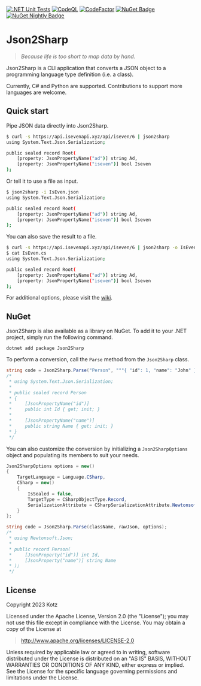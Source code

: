 [![.NET Unit Tests][.NET-Badge]][.NET-Url]
[![CodeQL][CodeQL-Badge]][CodeQL-Url]
[![CodeFactor][CodeFactor-Badge]][CodeFactor-Url]
[![NuGet Badge][Nuget-Badge]][Nuget-Url]
[![NuGet Nightly Badge][Nuget-Nightly-Badge]][Nuget-Url]

# Json2Sharp

> *Because life is too short to map data by hand.*

Json2Sharp is a CLI application that converts a JSON object to a programming language type definition (i.e. a class).

Currently, C# and Python are supported. Contributions to support more languages are welcome.

## Quick start

Pipe JSON data directly into Json2Sharp.

```bash
$ curl -s https://api.isevenapi.xyz/api/iseven/6 | json2sharp
using System.Text.Json.Serialization;

public sealed record Root(
    [property: JsonPropertyName("ad")] string Ad,
    [property: JsonPropertyName("iseven")] bool Iseven
);
```

Or tell it to use a file as input.

```bash
$ json2sharp -i IsEven.json
using System.Text.Json.Serialization;

public sealed record Root(
    [property: JsonPropertyName("ad")] string Ad,
    [property: JsonPropertyName("iseven")] bool Iseven
);
```

You can also save the result to a file.

```bash
$ curl -s https://api.isevenapi.xyz/api/iseven/6 | json2sharp -o IsEven.cs
$ cat IsEven.cs
using System.Text.Json.Serialization;

public sealed record Root(
    [property: JsonPropertyName("ad")] string Ad,
    [property: JsonPropertyName("iseven")] bool Iseven
);
```

For additional options, please visit the [wiki][GithubWiki].

## NuGet

Json2Sharp is also available as a library on NuGet. To add it to your .NET project, simply run the following command.

```
dotnet add package Json2Sharp
```

To perform a conversion, call the `Parse` method from the `Json2Sharp` class.

```cs
string code = Json2Sharp.Parse("Person", """{ "id": 1, "name": "John" }""");
/*
 * using System.Text.Json.Serialization;
 *
 * public sealed record Person
 * {
 *     [JsonPropertyName("id")]
 *     public int Id { get; init; }
 * 
 *     [JsonPropertyName("name")]
 *     public string Name { get; init; }
 * }
 */
```

You can also customize the conversion by initializing a `Json2SharpOptions` object and populating its members to suit your needs.

```cs
Json2SharpOptions options = new()
{
    TargetLanguage = Language.CSharp,
    CSharp = new()
    {
        IsSealed = false,
        TargetType = CSharpObjectType.Record,
        SerializationAttribute = CSharpSerializationAttribute.NewtonsoftJson
    }
};

string code = Json2Sharp.Parse(className, rawJson, options);
/*
 * using Newtonsoft.Json;
 *
 * public record Person(
 *     [JsonProperty("id")] int Id,
 *     [JsonProperty("name")] string Name
 * );
 */
```

## License

Copyright 2023 Kotz

Licensed under the Apache License, Version 2.0 (the "License");
you may not use this file except in compliance with the License.
You may obtain a copy of the License at

> http://www.apache.org/licenses/LICENSE-2.0

Unless required by applicable law or agreed to in writing, software
distributed under the License is distributed on an "AS IS" BASIS,
WITHOUT WARRANTIES OR CONDITIONS OF ANY KIND, either express or implied.
See the License for the specific language governing permissions and
limitations under the License.

[GithubWiki]: ../../wiki
[CodeFactor-Url]: https://www.codefactor.io/repository/github/kaoticz/json2sharp/overview/main
[CodeFactor-Badge]: https://www.codefactor.io/repository/github/kaoticz/json2sharp/badge/main
[.NET-Url]: ../../actions/workflows/dotnet.yml
[.NET-Badge]: ../../actions/workflows/dotnet.yml/badge.svg
[CodeQL-Url]: ../../actions/workflows/codeql.yml
[CodeQL-Badge]: ../../actions/workflows/codeql.yml/badge.svg
[Nuget-Badge]: https://img.shields.io/nuget/v/Json2Sharp.svg?label=NuGet
[Nuget-Nightly-Badge]: https://img.shields.io/nuget/vpre/Json2Sharp?color=00007f&label=NuGet%20Nightly
[Nuget-Url]: https://www.nuget.org/packages/Json2Sharp